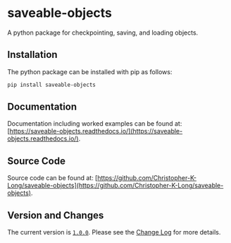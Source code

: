 # saveable-objects
A python package for checkpointing, saving, and loading objects.

## Installation

The python package can be installed with pip as follows:
```bash
pip install saveable-objects
```

## Documentation

Documentation including worked examples can be found at: [https://saveable-objects.readthedocs.io/](https://saveable-objects.readthedocs.io/).

## Source Code

Source code can be found at: [https://github.com/Christopher-K-Long/saveable-objects](https://github.com/Christopher-K-Long/saveable-objects).


## Version and Changes

The current version is [`1.0.0`](ChangeLog.md#release-100). Please see the [Change Log](ChangeLog.md) for more
details.